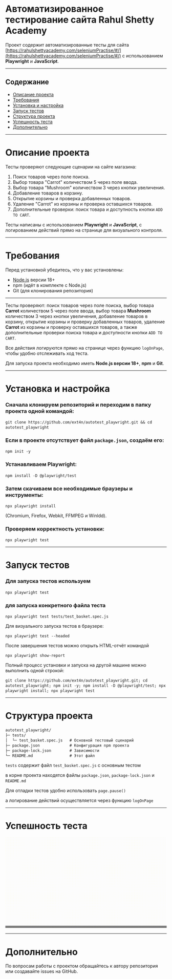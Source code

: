 # Автоматизированное тестирование сайта Rahul Shetty Academy

Проект содержит автоматизированные тесты для сайта [https://rahulshettyacademy.com/seleniumPractise/#/](https://rahulshettyacademy.com/seleniumPractise/#/) с использованием **Playwright** и **JavaScript**.

---

## Содержание

- [Описание проекта](#описание-проекта)  
- [Требования](#требования)  
- [Установка и настройка](#установка-и-настройка)  
- [Запуск тестов](#запуск-тестов)  
- [Структура проекта](#структура-проекта) 
- [Успешность теста](#успешность-теста)
- [Дополнительно](#дополнительно)  

---

# Описание проекта

Тесты проверяют следующие сценарии на сайте магазина:

1. Поиск товаров через поле поиска.  
2. Выбор товара "Carrot" количеством 5 через поле ввода.  
3. Выбор товара "Mushroom" количеством 3 через кнопки увеличения.  
4. Добавление товаров в корзину.  
5. Открытие корзины и проверка добавленных товаров.  
6. Удаление "Carrot" из корзины и проверка оставшихся товаров.  
7. Дополнительные проверки: поиск товара и доступность кнопки `ADD TO CART`.  

Тесты написаны с использованием **Playwright** и **JavaScript**, с логированием действий прямо на странице для визуального контроля.

---

# Требования

Перед установкой убедитесь, что у вас установлены:

- [Node.js](https://nodejs.org/) версии 18+  
- npm (идёт в комплекте с Node.js)  
- Git (для клонирования репозитория)  

---

Тесты проверяют: поиск товаров через поле поиска, выбор товара **Carrot** количеством 5 через поле ввода, выбор товара **Mushroom** количеством 3 через кнопки увеличения, добавление товаров в корзину, открытие корзины и проверку добавленных товаров, удаление **Carrot** из корзины и проверку оставшихся товаров, а также дополнительные проверки поиска товара и доступности кнопки `ADD TO CART`. 

Все действия логируются прямо на странице через функцию `logOnPage`, чтобы удобно отслеживать ход теста.

Для запуска проекта необходимо иметь **Node.js версии 18+**, **npm** и **Git**. 

---

# Установка и настройка

### Сначала клонируем репозиторий и переходим в папку проекта одной командой: 
```
git clone https://github.com/ext4n/autotest_playwright.git && cd autotest_playwright
``` 

### Если в проекте отсутствует файл `package.json`, создаём его: 
```
npm init -y
```

### Устанавливаем Playwright: 
```
npm install -D @playwright/test
``` 

### Затем скачиваем все необходимые браузеры и инструменты: 
```
npx playwright install
```
(Chromium, Firefox, Webkit, FFMPEG и Winldd).

### Проверяем корректность установки: 
```
npx playwright test
```

---

# Запуск тестов 

### Для запуска тестов используем 
```
npx playwright test
``` 

### для запуска конкретного файла теста
```
npx playwright test tests/test_basket.spec.js
```

Для визуального запуска тестов в браузере: 
```
npx playwright test --headed
```

После завершения тестов можно открыть HTML-отчёт командой 
```
npx playwright show-report
```

Полный процесс установки и запуска на другой машине можно выполнить одной строкой: 
```
git clone https://github.com/ext4n/autotest_playwright.git; cd autotest_playwright; npm init -y; npm install -D @playwright/test; npx playwright install; npx playwright test
```

---

# Структура проекта

```
autotest_playwright/
├─ tests/
│  └─ test_basket.spec.js   # Основной тестовый сценарий
├─ package.json             # Конфигурация npm проекта
├─ package-lock.json        # Зависимости
└─ README.md                # Этот файл
```

`tests`
содержит файл `test_basket.spec.js` с основным тестом 

в корне проекта находятся файлы 
`package.json`, `package-lock.json` и `README.md`

Для отладки тестов удобно использовать 
`page.pause()`

а логирование действий осуществляется через функцию 
`logOnPage`

---

# Успешность теста

![Демонстрация](./assets/video.gif)

---

# Дополнительно

По вопросам работы с проектом обращайтесь к автору репозитория или создавайте issues на GitHub.
